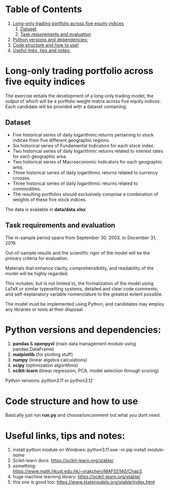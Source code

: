 
# Table of Contents

1.  [Long-only trading portfolio across five equity indices](#org2a27558)
    1.  [Dataset](#org7e77a7e)
    2.  [Task requirements and evaluation](#org5da516d)
2.  [Python versions and dependencies:](#orge298c43)
3.  [Code structure and how to use!](#org23aa0d2)
4.  [Useful links, tips and notes:](#org7ddc4c0)


<a id="org2a27558"></a>

# Long-only trading portfolio across five equity indices

The exercise entails the development of a long-only trading model, the output of which will be a portfolio weight matrix across five equity indices.
Each candidate will be provided with a dataset containing:


<a id="org7e77a7e"></a>

## Dataset

-   Five historical series of daily logarithmic returns pertaining to stock indices from five different geographic regions.
-   Six historical series of Fundamental Indicators for each stock index.
-   Two historical series of daily logarithmic returns related to interest rates for each geographic area.
-   Two historical series of Macroeconomic Indicators for each geographic area.
-   Three historical series of daily logarithmic returns related to currency crosses.
-   Three historical series of daily logarithmic returns related to commodities.
-   The resulting portfolios should exclusively comprise a combination of weights of these five stock indices.

The data is available in **data/data.xlsx**


<a id="org5da516d"></a>

## Task requirements and evaluation

The in-sample period spans from September 30, 2003, to December 31, 2019.

Out-of-sample results and the scientific rigor of the model will be the primary criteria for evaluation.

Materials that enhance clarity, comprehensibility, and readability of the model will be highly regarded.

This includes, but is not limited to, the formalization of the model using LaTeX or similar typesetting systems,
detailed and clear code comments, and self-explanatory variable nomenclature to the greatest extent possible.

The model must be implemented using Python, and candidates may employ any libraries or tools at their disposal.


<a id="orge298c43"></a>

# Python versions and dependencies:

1.  **pandas** & **openpyxl** (main data management module using pandas.DataFrame)
2.  **matplotlib** (for plotting stuff)
3.  **numpy** (linear algebra calculations)
4.  **scipy** (optimization algorithms)
5.  **scikit-learn** (linear regression, PCA, model selection through scoring)

Python versions: *python3.11* or *python3.12*


<a id="org23aa0d2"></a>

# Code structure and how to use

Basically just run **run.py** and choose/uncomment out what you dont need.


<a id="org7ddc4c0"></a>

# Useful links, tips and notes:

1.  install python module on Windows: python3.11.exe -m pip install *module-name*
2.  Scikit-learn docs: <https://scikit-learn.org/stable/>
3.  something: <https://www.math.hkust.edu.hk/~makchen/MAFS5140/Chap3>.
4.  huge machine learning library: <https://scikit-learn.org/stable/>
5.  this one is good too: <https://www.statsmodels.org/stable/index.html>

